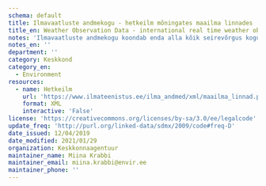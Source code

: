 ```yaml
---
schema: default
title: Ilmavaatluste andmekogu - hetkeilm mõningates maailma linnades
title_en: Weather Observation Data - international real time weather observation data
notes: 'Ilmavaatluste andmekogu koondab enda alla kõik seirevõrgus kogutavad ilmaandmed (nii meteoroloogilised kui ka hüdroloogilised). Andmete struktuuri kohta leiab <a href=http://www.ilmateenistus.ee/teenused/ilmainfo/maailma-linnad-xml/>siit</a>.'
notes_en: ''
department: ''
category: Keskkond
category_en:
  - Environment
resources:
  - name: Hetkeilm
    url: 'https://www.ilmateenistus.ee/ilma_andmed/xml/maailma_linnad.php'
    format: XML
    interactive: 'False'
license: 'https://creativecommons.org/licenses/by-sa/3.0/ee/legalcode'
update_freq: 'http://purl.org/linked-data/sdmx/2009/code#freq-D'
date_issued: 12/04/2019
date_modified: 2021/01/29
organization: Keskkonnaagentuur
maintainer_name: Miina Krabbi
maintainer_email: miina.krabbi@envir.ee
maintainer_phone: ''
---
```

